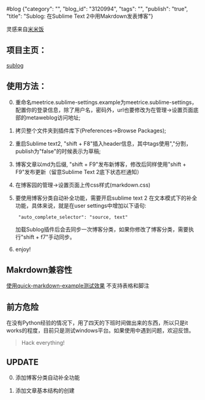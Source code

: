 #blog {"category": "", "blog_id": "3120994", "tags": "", "publish": "true", "title": "Sublog: 在Sublime Text 2中用Makrdown发表博客"}

灵感来自[米米饭](http://www.cnblogs.com/meetrice/archive/2013/02/14/2911238.html)

## 项目主页：
[sublog](https://github.com/AmongOthers/sublog)


## 使用方法：

0. 重命名meetrice.sublime-settings.example为meetrice.sublime-settings，配置你的登录信息，除了用户名，密码外，url也要修改为在管理->设置页面底部的metaweblog访问地址;

0. 拷贝整个文件夹到插件库下(Preferences->Browse Packages);

0. 重启Sublime text2, "shift + F8"插入header信息，其中tags使用","分割，publish为"false"的时候表示为草稿;

0. 博客文章以md为后缀, "shift + F9"发布新博客，修改后同样使用"shift + F9"发布更新（留意Sublime Text 2底下状态栏通知）

0. 在博客园的管理->设置页面上传css样式(markdown.css)

0. 要使用博客分类自动补全功能，需要开启sublime text 2 在文本模式下的补全功能，具体来说，就是在user settings中增加以下语句:

		"auto_complete_selector": "source, text"
	加载Sublog插件后会去同步一次博客分类，如果你修改了博客分类，需要执行"shift + f7"手动同步。

0. enjoy!

## Makrdown兼容性
[使用quick-markdown-example测试效果](http://www.cnblogs.com/zhengwenwei/archive/2013/06/05/3118185.html) 不支持表格和脚注

## 前方危险
在没有Python经验的情况下，用了四天的下班时间做出来的东西，所以只是it works的程度，目前只是测试windows平台。如果使用中遇到问题，欢迎反馈。

> Hack everything!

## UPDATE

0. 添加博客分类自动补全功能

0. 添加文章基本结构的创建
